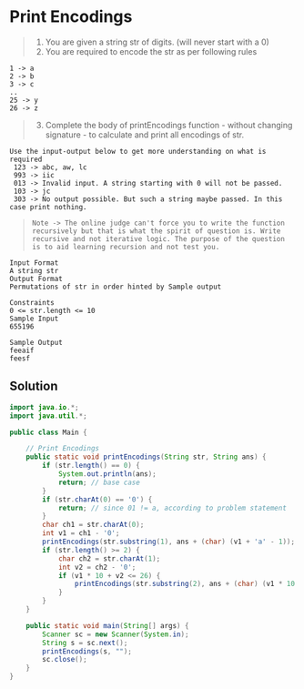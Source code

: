 # Print Encodings

> 1. You are given a string str of digits. (will never start with a 0)
> 2. You are required to encode the str as per following rules

```
1 -> a
2 -> b
3 -> c
..
25 -> y
26 -> z
```

> 3.  Complete the body of printEncodings function - without changing signature - to calculate and print all encodings of str.

```
Use the input-output below to get more understanding on what is required
 123 -> abc, aw, lc
 993 -> iic
 013 -> Invalid input. A string starting with 0 will not be passed.
 103 -> jc
 303 -> No output possible. But such a string maybe passed. In this case print nothing.
```

> `Note -> The online judge can't force you to write the function recursively but that is what the spirit of question is. Write recursive and not iterative logic. The purpose of the question is to aid learning recursion and not test you.`

```text
Input Format
A string str
Output Format
Permutations of str in order hinted by Sample output

Constraints
0 <= str.length <= 10
Sample Input
655196

Sample Output
feeaif
feesf
```

## Solution

```java
import java.io.*;
import java.util.*;

public class Main {

    // Print Encodings
    public static void printEncodings(String str, String ans) {
        if (str.length() == 0) {
            System.out.println(ans);
            return; // base case
        }
        if (str.charAt(0) == '0') {
            return; // since 01 != a, according to problem statement
        }
        char ch1 = str.charAt(0);
        int v1 = ch1 - '0';
        printEncodings(str.substring(1), ans + (char) (v1 + 'a' - 1));
        if (str.length() >= 2) {
            char ch2 = str.charAt(1);
            int v2 = ch2 - '0';
            if (v1 * 10 + v2 <= 26) {
                printEncodings(str.substring(2), ans + (char) (v1 * 10 + v2 + 'a' - 1));
            }
        }
    }

    public static void main(String[] args) {
        Scanner sc = new Scanner(System.in);
        String s = sc.next();
        printEncodings(s, "");
        sc.close();
    }
}
```
